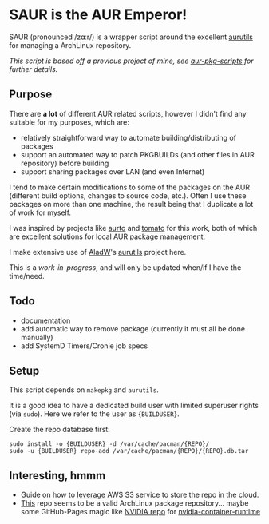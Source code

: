 SAUR is the AUR Emperor!
========================

SAUR (pronounced /zɑːr/) is a wrapper script around the excellent
[aurutils](//github.com/AladW/aurutils) for managing a ArchLinux repository.

_This script is based off a previous project of mine, see
[aur-pkg-scripts](//github.com/hv15/aur-pkg-scripts) for further details._

Purpose
-------

There are **a lot** of different AUR related scripts, however I didn't find any
suitable for my purposes, which are:

 * relatively straightforward way to automate building/distributing of packages
 * support an automated way to patch PKGBUILDs (and other files in AUR repository) before building
 * support sharing packages over LAN (and even Internet)

I tend to make certain modifications to some of the packages on the AUR (different build options,
changes to source code, etc.). Often I use these packages on more than one machine, the result
being that I duplicate a lot of work for myself.

I was inspired by projects like [aurto](https://github.com/alexheretic/aurto) and
[tomato](https://github.com/aji-prod/tomato) for this work, both of which are excellent solutions
for local AUR package management.

I make extensive use of [AladW](https://github.com/AladW)'s [aurutils](https://github.com/AladW/aurutils)
project here.

This is a _work-in-progress_, and will only be updated when/if I have the time/need.

Todo
----

 * documentation
 * add automatic way to remove package (currently it must all be done manually)
 * add SystemD Timers/Cronie job specs

Setup
-----

This script depends on `makepkg` and `aurutils`.

It is a good idea to have a dedicated build user with limited superuser rights
(via `sudo`). Here we refer to the user as `{BUILDUSER}`.

Create the repo database first:

```
sudo install -o {BUILDUSER} -d /var/cache/pacman/{REPO}/
sudo -u {BUILDUSER} repo-add /var/cache/pacman/{REPO}/{REPO}.db.tar
```

Interesting, hmmm
----------------

 * Guide on how to [leverage](https://disconnected.systems/blog/archlinux-repo-in-aws-bucket/#fetching-remote-changes)
   AWS S3 service to store the repo in the cloud.
 * [This](https://github.com/yujinakayama/pacman-repo) repo seems to be a valid ArchLinux package repository... maybe
   some GitHub-Pages magic like [NVIDIA repo](https://nvidia.github.io/nvidia-container-runtime/) for
   [nvidia-container-runtime](https://github.com/NVIDIA/nvidia-container-runtime)

